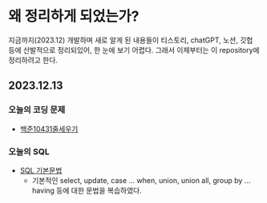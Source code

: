 # 왜 정리하게 되었는가?
지금까지(2023.12) 개발하며 새로 알게 된 내용들이 티스토리, chatGPT, 노션, 깃헙 등에 산발적으로 정리되있어, 한 눈에 보기 어렵다. 그래서 이제부터는 이 repository에 정리하려고 한다.


## 2023.12.13
### 오늘의 코딩 문제
* [백준10431줄세우기](Java/coding_test/fast_campus/java/01/CH03배열/백준10431줄세우기)
### 오늘의 SQL
* [SQL 기본문법](SQL/syntax1.md)
  * 기본적인 select, update, case ... when, union, union all, group by ... having 등에 대한 문법을 복습하였다.
